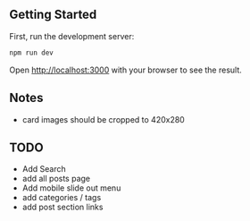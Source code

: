 
## Getting Started

First, run the development server:

```bash
npm run dev
```

Open [http://localhost:3000](http://localhost:3000) with your browser to see the result.

## Notes
- card images should be cropped to 420x280 

## TODO
- Add Search
- add all posts page
- Add mobile slide out menu
- add categories / tags
- add post section links

